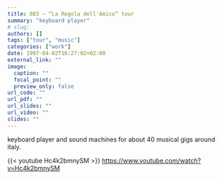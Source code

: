 ```yaml
---
title: 883 – “La Regola dell'Amico” tour
summary: "keyboard player"
# slug: 
authors: []
tags: ["tour", "music"]
categories: ["work"]
date: 1997-04-02T16:27:02+02:00
external_link: ""
image:
  caption: ""
  focal_point: ""
  preview_only: false
url_code: ""
url_pdf: ""
url_slides: ""
url_video: ""
slides: ""
---
```


keyboard player and sound machines for about 40 musical gigs around italy.
  
{{< youtube Hc4k2bmnySM >}}
https://www.youtube.com/watch?v=Hc4k2bmnySM
